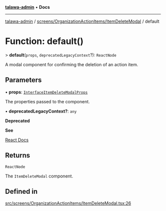 [**talawa-admin**](../../../../README.md) • **Docs**

***

[talawa-admin](../../../../modules.md) / [screens/OrganizationActionItems/ItemDeleteModal](../README.md) / default

# Function: default()

\> **default**(`props`, `deprecatedLegacyContext`?): `ReactNode`

A modal component for confirming the deletion of an action item.

## Parameters

• **props**: [`InterfaceItemDeleteModalProps`](../interfaces/InterfaceItemDeleteModalProps.md)

The properties passed to the component.

• **deprecatedLegacyContext?**: `any`

**Deprecated**

**See**

[React Docs](https://legacy.reactjs.org/docs/legacy-context.html#referencing-context-in-lifecycle-methods)

## Returns

`ReactNode`

The `ItemDeleteModal` component.

## Defined in

[src/screens/OrganizationActionItems/ItemDeleteModal.tsx:26](https://github.com/PalisadoesFoundation/talawa-admin/blob/7a991b3aa824070bd53d6367f1ce7f072321af88/src/screens/OrganizationActionItems/ItemDeleteModal.tsx#L26)

